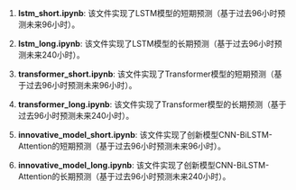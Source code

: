 1. **lstm_short.ipynb**: 该文件实现了LSTM模型的短期预测（基于过去96小时预测未来96小时）。

2. **lstm_long.ipynb**: 该文件实现了LSTM模型的长期预测（基于过去96小时预测未来240小时）。

3. **transformer_short.ipynb**: 该文件实现了Transformer模型的短期预测（基于过去96小时预测未来96小时）。

4. **transformer_long.ipynb**: 该文件实现了Transformer模型的长期预测（基于过去96小时预测未来240小时）。

5. **innovative_model_short.ipynb**: 该文件实现了创新模型CNN-BiLSTM-Attention的短期预测（基于过去96小时预测未来96小时）。

6. **innovative_model_long.ipynb**: 该文件实现了创新模型CNN-BiLSTM-Attention的长期预测（基于过去96小时预测未来240小时）。
